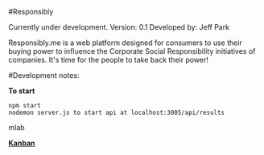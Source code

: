 #Responsibly

Currently under development. 
Version: 0.1
Developed by: Jeff Park

Responsibly.me is a web platform designed for consumers to use their buying power to influence the Corporate Social Responsibility initiatives of companies. It's time for the people to take back their power!

#Development notes:

**To start**
```
npm start
nodemon server.js to start api at localhost:3005/api/results
```

mlab

[**Kanban**](https://www.notion.so/01a20db14ed54d72afbe528794966215?v=35b885c475194513b699ad2ae0fef10c)
